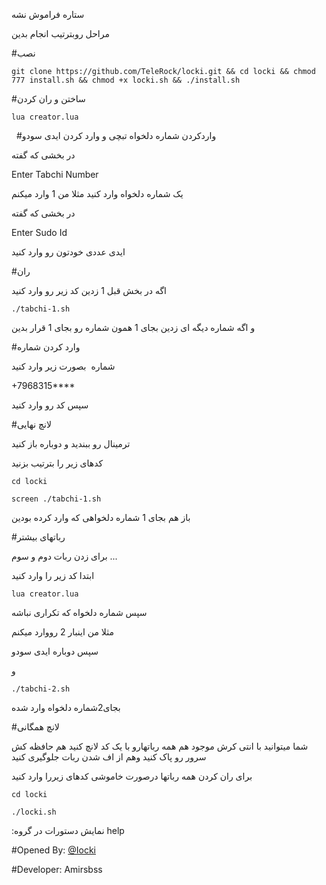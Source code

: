 

ستاره فراموش نشه

مراحل روبترتیب انجام بدین

#نصب
```
git clone https://github.com/TeleRock/locki.git && cd locki && chmod 777 install.sh && chmod +x locki.sh && ./install.sh
```
 
#ساختن و ران کردن
 ```  
 lua creator.lua
 ```
   
#واردکردن شماره دلخواه تبچی و وارد کردن ایدی سودو

در بخشی که گفته

Enter Tabchi Number

یک شماره دلخواه وارد کنید
مثلا من 1 وارد میکنم

در بخشی که گفته

Enter Sudo Id

ایدی عددی خودتون رو وارد کنید

#ران

اگه در بخش قبل 1 زدین کد زیر رو وارد کنید
```
./tabchi-1.sh
```
و اگه شماره دیگه ای زدین بجای 1 همون شماره رو بجای 1 قرار بدین

#وارد کردن شماره

شماره  بصورت زیر وارد کنید

+7968315****

سپس کد رو وارد کنید

#لانچ نهایی

ترمینال رو ببندید و دوباره باز کنید

کدهای زیر را بترتیب بزنید

```
cd locki

screen ./tabchi-1.sh
```

باز هم بجای 1 شماره دلخواهی که وارد کرده بودین


#رباتهای بیشتر

برای زدن ربات دوم و سوم ...

ابتدا کد زیر را وارد کنید

```
lua creator.lua
```

سپس شماره دلخواه که تکراری نباشه

مثلا من اینبار 2 رووارد میکنم

سپس دوباره ایدی سودو

و

```
./tabchi-2.sh
```

بجای2شماره دلخواه وارد شده


#لانچ همگانی
 
شما میتوانید با انتی کرش موجود هم همه رباتهارو با یک کد لانچ کنید هم حافظه کش سرور رو پاک کنید وهم از اف شدن ربات جلوگیری کنید


برای ران کردن همه رباتها درصورت خاموشی کدهای زیررا وارد کنید


```
cd locki

./locki.sh
```
:نمایش دستورات در گروه
help

#Opened By: [@Iocki](http://telegram.me/Iocki)

#Developer: Amirsbss
